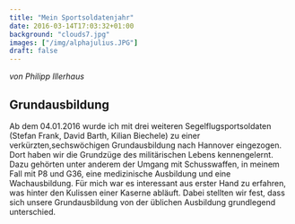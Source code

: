 ```yaml
---
title: "Mein Sportsoldatenjahr"
date: 2016-03-14T17:03:32+01:00
background: "clouds7.jpg"
images: ["/img/alphajulius.JPG"]
draft: false
---
```

_von Philipp Illerhaus_
## Grundausbildung

Ab dem 04.01.2016 wurde ich mit drei weiteren Segelflugsportsoldaten (Stefan Frank, David Barth, Kilian Biechele) zu einer verkürzten,sechswöchigen Grundausbildung nach Hannover eingezogen. Dort haben wir die Grundzüge des militärischen Lebens kennengelernt. Dazu gehörten unter anderem der Umgang mit Schusswaffen, in meinem Fall mit P8 und G36, eine medizinische Ausbildung und eine Wachausbildung. Für mich war es interessant aus erster Hand zu erfahren, was hinter den Kulissen einer Kaserne abläuft. Dabei stellten wir fest, dass sich unsere Grundausbildung von der üblichen Ausbildung grundlegend unterschied.
